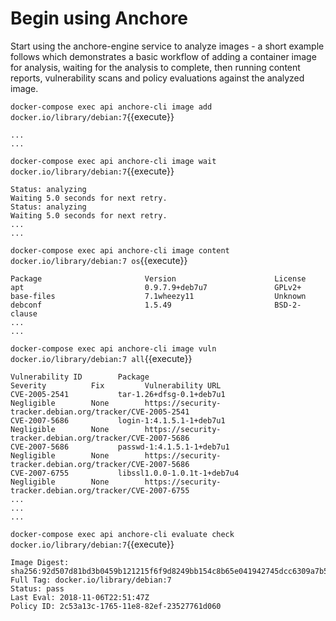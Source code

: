 # Begin using Anchore

Start using the anchore-engine service to analyze images - a short example follows which demonstrates a basic workflow of adding a container image for analysis, waiting for the analysis to complete, then running content reports, vulnerability scans and policy evaluations against the analyzed image.

`docker-compose exec api anchore-cli image add docker.io/library/debian:7`{{execute}}

    ...
    ...

`docker-compose exec api anchore-cli image wait docker.io/library/debian:7`{{execute}}

    Status: analyzing
    Waiting 5.0 seconds for next retry.
    Status: analyzing
    Waiting 5.0 seconds for next retry.
    ...
    ...

`docker-compose exec api anchore-cli image content docker.io/library/debian:7 os`{{execute}}

    Package                       Version                      License
    apt                           0.9.7.9+deb7u7               GPLv2+
    base-files                    7.1wheezy11                  Unknown
    debconf                       1.5.49                       BSD-2-clause
    ...
    ...

`docker-compose exec api anchore-cli image vuln docker.io/library/debian:7 all`{{execute}}

    Vulnerability ID        Package                                  Severity          Fix         Vulnerability URL
    CVE-2005-2541           tar-1.26+dfsg-0.1+deb7u1                 Negligible        None        https://security-tracker.debian.org/tracker/CVE-2005-2541
    CVE-2007-5686           login-1:4.1.5.1-1+deb7u1                 Negligible        None        https://security-tracker.debian.org/tracker/CVE-2007-5686
    CVE-2007-5686           passwd-1:4.1.5.1-1+deb7u1                Negligible        None        https://security-tracker.debian.org/tracker/CVE-2007-5686
    CVE-2007-6755           libssl1.0.0-1.0.1t-1+deb7u4              Negligible        None        https://security-tracker.debian.org/tracker/CVE-2007-6755
    ...
    ...
    ...

`docker-compose exec api anchore-cli evaluate check docker.io/library/debian:7`{{execute}}

    Image Digest: sha256:92d507d81bd3b0459b121215f6f9d8249bb154c8b65e041942745dcc6309a7b5
    Full Tag: docker.io/library/debian:7
    Status: pass
    Last Eval: 2018-11-06T22:51:47Z
    Policy ID: 2c53a13c-1765-11e8-82ef-23527761d060
